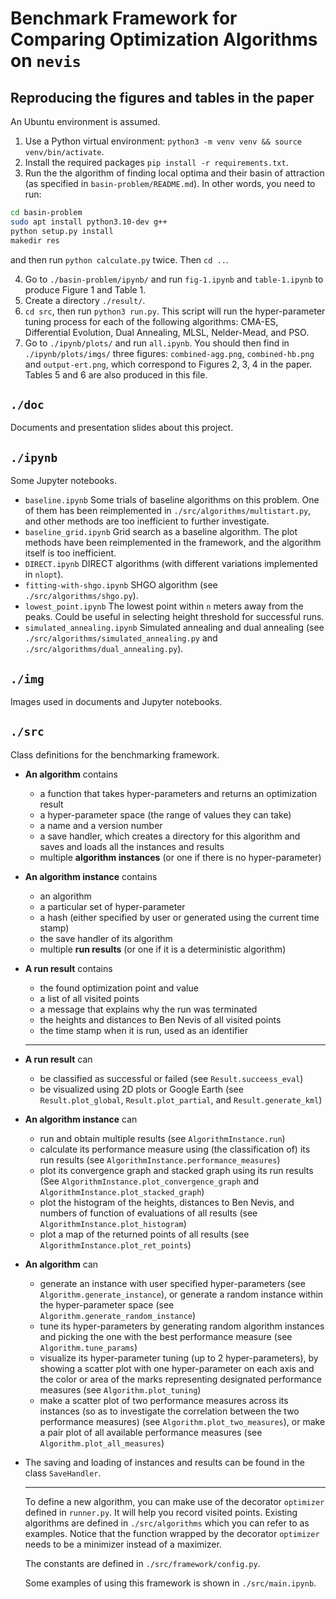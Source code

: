 # Benchmark Framework for Comparing Optimization Algorithms on `nevis`

## Reproducing the figures and tables in the paper

An Ubuntu environment is assumed.

1. Use a Python virtual environment: 
`python3 -m venv venv && source venv/bin/activate`.
2. Install the required packages `pip install -r requirements.txt`.
3. Run the the algorithm of finding local optima and their basin of attraction (as specified in `basin-problem/README.md`). In other words, you need to run:
```bash
cd basin-problem
sudo apt install python3.10-dev g++
python setup.py install
makedir res
```
and then run `python calculate.py` twice. Then `cd ..`.

4. Go to `./basin-problem/ipynb/` and run `fig-1.ipynb` and `table-1.ipynb` to produce Figure 1 and Table 1. 
4. Create a directory `./result/`.
5. `cd src`, then run `python3 run.py`. This script will run the hyper-parameter tuning process for each of the following algorithms: CMA-ES, Differential Evolution, Dual Annealing, MLSL, Nelder-Mead, and PSO.
6. Go to `./ipynb/plots/` and run `all.ipynb`. You should then find in `./ipynb/plots/imgs/` three figures: `combined-agg.png`, `combined-hb.png` and `output-ert.png`, which correspond to Figures 2, 3, 4 in the paper. Tables 5 and 6 are also produced in this file.

## `./doc`

Documents and presentation slides about this project.

## `./ipynb`

Some Jupyter notebooks.

- `baseline.ipynb` Some trials of baseline algorithms on this problem. One of them has been reimplemented in `./src/algorithms/multistart.py`, and other methods are too inefficient to further investigate.
- `baseline_grid.ipynb` Grid search as a baseline algorithm. The plot methods have been reimplemented in the framework, and the algorithm itself is too inefficient.
- `DIRECT.ipynb` DIRECT algorithms (with different variations implemented in `nlopt`).
- `fitting-with-shgo.ipynb` SHGO algorithm (see `./src/algorithms/shgo.py`).
- `lowest_point.ipynb` The lowest point within `n` meters away from the peaks. Could be useful in selecting height threshold for successful runs.
- `simulated_annealing.ipynb` Simulated annealing and dual annealing (see `./src/algorithms/simulated_annealing.py` and `./src/algorithms/dual_annealing.py`).

## `./img`

Images used in documents and Jupyter notebooks.

## `./src`

Class definitions for the benchmarking framework.


- **An algorithm** contains
  - a function that takes hyper-parameters and returns an optimization result
  - a hyper-parameter space (the range of values they can take)
  - a name and a version number
  - a save handler, which creates a directory for this algorithm and saves and loads all the instances and results
  - multiple **algorithm instances** (or one if there is no hyper-parameter)

- **An algorithm instance** contains

  - an algorithm
  - a particular set of hyper-parameter
  - a hash (either specified by user or generated using the current time stamp)
  - the save handler of its algorithm
  - multiple **run results** (or one if it is a deterministic algorithm)

- **A run result** contains
  - the found optimization point and value
  - a list of all visited points
  - a message that explains why the run was terminated
  - the heights and distances to Ben Nevis of all visited points
  - the time stamp when it is run, used as an identifier

  ---

- **A run result** can

  - be classified as successful or failed (see `Result.succeess_eval`)
  - be visualized using 2D plots or Google Earth (see `Result.plot_global`, `Result.plot_partial`, and `Result.generate_kml`)

- **An algorithm instance** can

  - run and obtain multiple results (see `AlgorithmInstance.run`)
  - calculate its performance measure using (the classification of) its run results (see `AlgorithmInstance.performance_measures`)
  - plot its convergence graph and stacked graph using its run results (See `AlgorithmInstance.plot_convergence_graph` and `AlgorithmInstance.plot_stacked_graph`)
  - plot the histogram of the heights, distances to Ben Nevis, and numbers of function of evaluations of all results (see `AlgorithmInstance.plot_histogram`)
  - plot a map of the returned points of all results (see `AlgorithmInstance.plot_ret_points`)

- **An algorithm** can


  - generate an instance with user specified hyper-parameters (see `Algorithm.generate_instance`), or generate a random instance within the hyper-parameter space (see `Algorithm.generate_random_instance`)
  - tune its hyper-parameters by generating random algorithm instances and picking the one with the best performance measure (see `Algorithm.tune_params`)
  - visualize its hyper-parameter tuning (up to 2 hyper-parameters), by showing a scatter plot with one hyper-parameter on each axis and the color or area of the marks representing designated performance measures (see `Algorithm.plot_tuning`)
  - make a scatter plot of two performance measures across its instances (so as to investigate the correlation between the two performance measures) (see `Algorithm.plot_two_measures`), or make a pair plot of all available performance measures (see `Algorithm.plot_all_measures`)

- The saving and loading of instances and results can be found in the class `SaveHandler`.

  ---

  To define a new algorithm, you can make use of the decorator  `optimizer` defined in `runner.py`. It will help you record visited points. Existing algorithms are defined in `./src/algorithms` which you can refer to as examples. Notice that the function wrapped by the decorator `optimizer` needs to be a minimizer instead of a maximizer.

  The constants are defined in `./src/framework/config.py`.

  Some examples of using this framework is shown in `./src/main.ipynb`.

  

  

  

  

